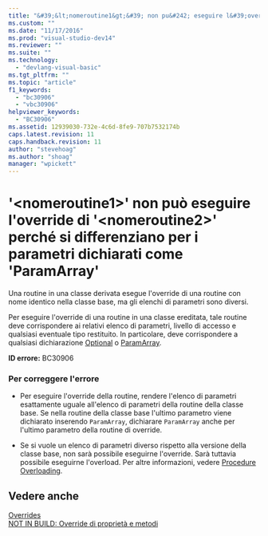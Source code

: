 ```yaml
---
title: "&#39;&lt;nomeroutine1&gt;&#39; non pu&#242; eseguire l&#39;override di &#39;&lt;nomeroutine2&gt;&#39; perch&#233; si differenziano per i parametri dichiarati come &#39;ParamArray&#39; | Microsoft Docs"
ms.custom: ""
ms.date: "11/17/2016"
ms.prod: "visual-studio-dev14"
ms.reviewer: ""
ms.suite: ""
ms.technology: 
  - "devlang-visual-basic"
ms.tgt_pltfrm: ""
ms.topic: "article"
f1_keywords: 
  - "bc30906"
  - "vbc30906"
helpviewer_keywords: 
  - "BC30906"
ms.assetid: 12939030-732e-4c6d-8fe9-707b7532174b
caps.latest.revision: 11
caps.handback.revision: 11
author: "stevehoag"
ms.author: "shoag"
manager: "wpickett"
---
```

# &#39;&lt;nomeroutine1&gt;&#39; non pu&#242; eseguire l&#39;override di &#39;&lt;nomeroutine2&gt;&#39; perch&#233; si differenziano per i parametri dichiarati come &#39;ParamArray&#39;
Una routine in una classe derivata esegue l'override di una routine con nome identico nella classe base, ma gli elenchi di parametri sono diversi.  
  
 Per eseguire l'override di una routine in una classe ereditata, tale routine deve corrispondere ai relativi elenco di parametri, livello di accesso e qualsiasi eventuale tipo restituito. In particolare, deve corrispondere a qualsiasi dichiarazione [Optional](/dotnet/visual-basic/language-reference/modifiers/optional) o [ParamArray](/dotnet/visual-basic/language-reference/modifiers/paramarray).  
  
 **ID errore:** BC30906  
  
### Per correggere l'errore  
  
-   Per eseguire l'override della routine, rendere l'elenco di parametri esattamente uguale all'elenco di parametri della routine della classe base. Se nella routine della classe base l'ultimo parametro viene dichiarato inserendo `ParamArray`, dichiarare `ParamArray` anche per l'ultimo parametro della routine di override.  
  
-   Se si vuole un elenco di parametri diverso rispetto alla versione della classe base, non sarà possibile eseguirne l'override. Sarà tuttavia possibile eseguirne l'overload. Per altre informazioni, vedere [Procedure Overloading](/dotnet/visual-basic/programming-guide/language-features/procedures/procedure-overloading).  
  
## Vedere anche  
 [Overrides](/dotnet/visual-basic/language-reference/modifiers/overrides)   
 [NOT IN BUILD: Override di proprietà e metodi](http://msdn.microsoft.com/it-it/2167e8f5-1225-4b13-9ebd-02591ba90213)